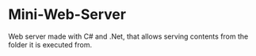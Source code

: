 Mini-Web-Server
===============

Web server made with C# and .Net, that allows serving contents from the folder it is executed from.
